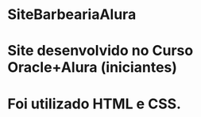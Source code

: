 # SiteBarbeariaAlura
# Site desenvolvido no Curso Oracle+Alura (iniciantes)
# Foi utilizado HTML e CSS.
